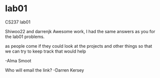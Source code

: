 # lab01
CS237 lab01

Shiwoo22 and darrenjk Awesome work, I had the same answers as you for the lab01 problems.

as people come if they could look at the projects and other things so that we can try to keep track that would help

-Alma Smoot

Who will email the link?
-Darren Kersey
